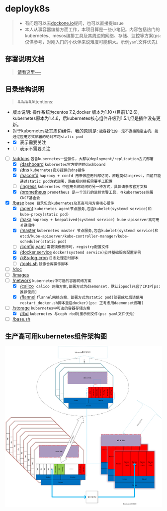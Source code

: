 # deployk8s
> - 有问题可以去[dockone.io](http://dockone.io/people/xwisen)提问，也可以直接提issue
> - 本人从事容器编排方面工作，本项目算是一些小笔记。内容包括热门的kubernetes、mesos编排工具及其周边的网络、存储、监控等方案(ps: 仅供参考，对刚入门的小伙伴来说难度可能稍大。示例`yaml`文件优先).
## 部署说明文档
> [请看这里---](/doc/install.md)
## 目录结构说明
> #####Attentions: 
* 版本说明: 操作系统为centos 7.2,docker 版本为1.10+(目前1.12.6)，kubernetes原本为1.4.6，后kubernetes核心组件升级到1.5.1,但是插件没有更新。
* 对于kubernetes及其周边组件，我的原则是: `能容器化的一定不直接跑宿主机，能通过应用方式部署的绝对不跑static pod`
* - [x] 表示需要关注
* - [ ] 表示不需要关注

- [ ] [/addons](/addons) `包含kubernetes一些插件，大都以deployment/replication方式部署`
  - [x] [/dashboard](/addons/dashboard) `kubernetes官方提供的dashboard`
  - [x] [/dns](/addons/dns) `kubernetes官方提供的dns插件`
  - [x] [/haconfd](/addons/haconfd) `haproxy + confd 用来做应用外部访问，原理类似ingress，目前只能通过static pod方式部署，路由规则模板需要手工配置`
  - [ ] [/ingress](/addons/ingress) `kubernetes 中应用外部访问的另一种方式，具体请参考官方文档`
  - [x] [/prometheus](/addons/prometheus) `prometheus 是一个流行的监控告警工具，与kubernetes同属CNCF基金会`
- [x] [/base](/base) `base 目录包含kubernetes及其高可用方案核心组件`
  - [x] [/agent](/base/agent) `kubernetes agent节点服务,包含kubelet(systemd service)和kube-proxy(static pod)`
  - [x] [/haka](/base/haka) `haproxy + keepalived(systemd service) kube-apiserver高可用关键组件`
  - [x] [/master](/base/master) `kubernetes master 节点服务,包含kubelet(systemd service)和etcd/kube-apiserver/kube-controller-manager/kube-scheduler(static pod)`
  - [ ] [/config.yaml](/base/config.yaml) `需要镜像删除时，registry配置文件`
  - [x] [/docker.service](/base/docker.service) `docker(systemd service)公共基础服务配置示例`
  - [x] [/k8s-log.cron](/base/k8s-log.cron) `日志处理定时脚本`
  - [ ] [/tools.sh](/base/tools.sh) `镜像仓库操作脚本`
- [ ] [/doc](/doc)
- [ ] [/images](/images)
- [ ] [/network](/network) `kubernetes中可选的容器网络方案`
  - [x] [/calico](/network/calico)  `calico 网络方案,部署方式为daemonset，默认ippool开启了IPIP[ps: 推荐使用]`
  - [x] [/flannel](/network/flannel) `flannel网络方案，部署方式为static pod(部署成功后请使用restart_docker.sh脚本重启docker)(ps: 正考虑用daemonset部署)`
- [ ] [/storage](/storage) `kubernetes中可选的容器存储方案`
  - [x] [/rbd](/storage/rbd) `kubernetes 与ceph rbd对接示例文件(ps: yaml文件优先)`
- [ ] [/base.sh](/base.sh)
## 生产高可用kubernetes组件架构图
![Architecture](images/Architecture.png)
